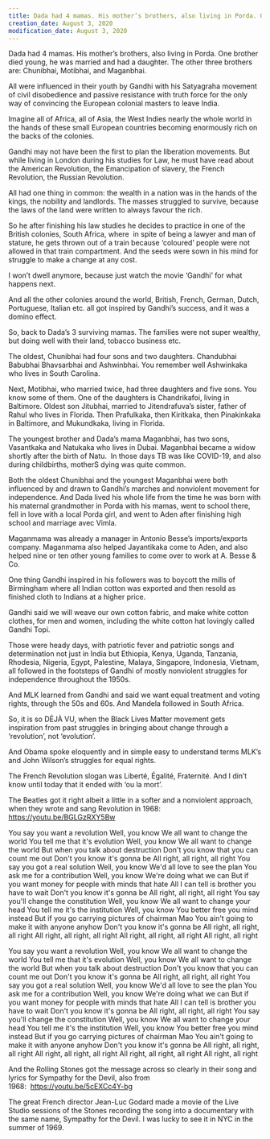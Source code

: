```yaml
---
title: Dada had 4 mamas. His mother’s brothers, also living in Porda. One…
creation_date: August 3, 2020
modification_date: August 3, 2020
---
```



Dada had 4 mamas. His mother’s brothers, also living in Porda. One brother died young, he was married and had a daughter. The other three brothers are: Chunibhai, Motibhai, and Maganbhai. 

All were influenced in their youth by Gandhi with his Satyagraha movement of civil disobedience and passive resistance with truth force for the only way of convincing the European colonial masters to leave India. 

Imagine all of Africa, all of Asia, the West Indies nearly the whole world in the hands of these small European countries becoming enormously rich on the backs of the colonies.

Gandhi may not have been the first to plan the liberation movements. But while living in London during his studies for Law, he must have read about the American Revolution, the Emancipation of slavery, the French Revolution, the Russian Revolution. 

All had one thing in common: the wealth in a nation was in the hands of the kings, the nobility and landlords. The masses struggled to survive, because the laws of the land were written to always favour the rich. 

So he after finishing his law studies he decides to practice in one of the British colonies, South Africa, where  in spite of being a lawyer and man of stature, he gets thrown out of a train because ‘coloured’ people were not allowed in that train compartment. And the seeds were sown in his mind for struggle to make a change at any cost.

I won’t dwell anymore, because just watch the movie ‘Gandhi’ for what happens next.

And all the other colonies around the world, British, French, German, Dutch, Portuguese, Italian etc. all got inspired by Gandhi’s success, and it was a domino effect.

So, back to Dada’s 3 surviving mamas. The families were not super wealthy, but doing well with their land, tobacco business etc.

The oldest, Chunibhai had four sons and two daughters. Chandubhai Babubhai Bhavsarbhai and Ashwinbhai. You remember well Ashwinkaka who lives in South Carolina. 

Next, Motibhai, who married twice, had three daughters and five sons. You know some of them. One of the daughters is Chandrikafoi, living in Baltimore. Oldest son Jitubhai, married to Jitendrafuva’s sister, father of Rahul who lives in Florida. Then Prafulkaka, then Kiritkaka, then Pinakinkaka in Baltimore, and Mukundkaka, living in Florida.

The youngest brother and Dada’s mama Maganbhai, has two sons, Vasantkaka and Natukaka who lives in Dubai. Maganbhai became a widow shortly after the birth of Natu.  In those days TB was like COVID-19, and also during childbirths, motherS dying was quite common.

Both the oldest Chunibhai and the youngest Maganbhai were both influenced by and drawn to Gandhi’s marches and nonviolent movement for independence.
And Dada lived his whole life from the time he was born with his maternal grandmother in Porda with his mamas, went to school there, fell in love with a local Porda girl, and went to Aden after finishing high school and marriage avec Vimla. 

Maganmama was already a manager in Antonio Besse’s imports/exports company. Maganmama also helped Jayantikaka come to Aden, and also helped nine or ten other young families to come over to work at A. Besse & Co.

One thing Gandhi inspired in his followers was to boycott the mills of Birmingham where all Indian cotton was exported and then resold as finished cloth to Indians at a higher price.

Gandhi said we will weave our own cotton fabric, and make white cotton clothes, for men and women, including the white cotton hat lovingly called Gandhi Topi. 

Those were heady days, with patriotic fever and patriotic songs and determination not just in India but Ethiopia, Kenya, Uganda, Tanzania, Rhodesia, Nigeria, Egypt, Palestine, Malaya, Singapore, Indonesia, Vietnam, all followed in the footsteps of Gandhi of mostly nonviolent struggles for independence throughout the 1950s. 

And MLK learned from Gandhi and said we want equal treatment and voting rights, through the 50s and 60s. And Mandela followed in South Africa.

So, it is so DÉJÀ VU, when the Black Lives Matter movement gets inspiration from past struggles in bringing about change through a ‘revolution’, not ‘evolution’.

And Obama spoke eloquently and in simple easy to understand terms MLK’s and John Wilson’s struggles for equal rights. 

The French Revolution slogan was Liberté, Égalité, Fraternité. And I din’t know until today that it ended with ‘ou la mort’.

The Beatles got it right albeit a little in a softer and a nonviolent approach, when they wrote and sang Revolution in 1968: https://youtu.be/BGLGzRXY5Bw

You say you want a revolution
Well, you know
We all want to change the world
You tell me that it's evolution
Well, you know
We all want to change the world
But when you talk about destruction
Don't you know that you can count me out
Don't you know it's gonna be 
All right, all right, all right
You say you got a real solution
Well, you know
We'd all love to see the plan
You ask me for a contribution
Well, you know
We're doing what we can
But if you want money for people with minds that hate
All I can tell is brother you have to wait
Don't you know it's gonna be 
All right, all right, all right
You say you'll change the constitution
Well, you know
We all want to change your head
You tell me it's the institution
Well, you know
You better free you mind instead
But if you go carrying pictures of chairman Mao
You ain't going to make it with anyone anyhow
Don't you know it's gonna be 
All right, all right, all right
All right, all right, all right
All right, all right, all right
All right, all right

You say you want a revolution
Well, you know
We all want to change the world
You tell me that it's evolution
Well, you know
We all want to change the world
But when you talk about destruction
Don't you know that you can count me out
Don't you know it's gonna be 
All right, all right, all right
You say you got a real solution
Well, you know
We'd all love to see the plan
You ask me for a contribution
Well, you know
We're doing what we can
But if you want money for people with minds that hate
All I can tell is brother you have to wait
Don't you know it's gonna be 
All right, all right, all right
You say you'll change the constitution
Well, you know
We all want to change your head
You tell me it's the institution
Well, you know
You better free you mind instead
But if you go carrying pictures of chairman Mao
You ain't going to make it with anyone anyhow
Don't you know it's gonna be 
All right, all right, all right
All right, all right, all right
All right, all right, all right
All right, all right

And the Rolling Stones got the message across so clearly in their song and lyrics for Sympathy for the Devil, also from 1968:  https://youtu.be/5cEXCc4Y-bg

The great French director Jean-Luc Godard made a movie of the Live Studio sessions of the Stones recording the song into a documentary with the same name, Sympathy for the Devil. I was lucky to see it in NYC in the summer of 1969.
